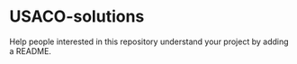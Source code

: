 # USACO-solutions
Help people interested in this repository understand your project by adding a README.
